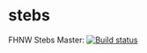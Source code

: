 # stebs
FHNW Stebs
Master: [![Build status](https://ci.appveyor.com/api/projects/status/github/thejp/stebs?svg=true)](https://ci.appveyor.com/project/thejp/stebs)
